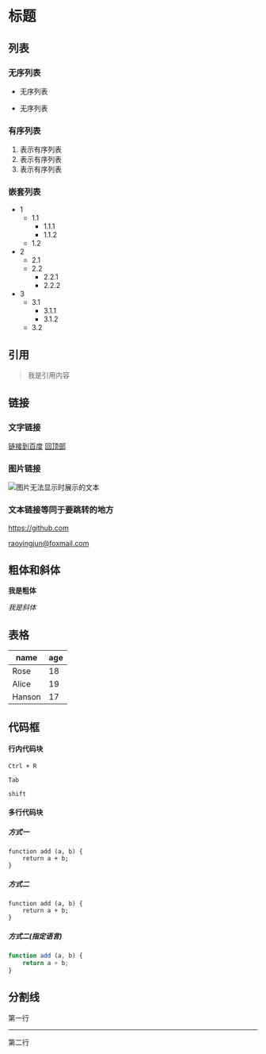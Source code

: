 # <span name="top" id="top">标题</span>


## 列表

### 无序列表

- 无序列表
* 无序列表

### 有序列表

1. 表示有序列表
2. 表示有序列表
3. 表示有序列表

### 嵌套列表

* 1
  * 1.1
    * 1.1.1
    * 1.1.2
  * 1.2
* 2
  * 2.1
  * 2.2
    * 2.2.1
    * 2.2.2
* 3
  * 3.1
    * 3.1.1
    * 3.1.2
  * 3.2

## 引用

> 我是引用内容

## 链接

### 文字链接

[链接到百度](https://www.baidu.com)
[回顶部](#top)

### 图片链接

![图片无法显示时展示的文本](https://t8.baidu.com/it/u=1484500186,1503043093&fm=79&app=86&size=h300&n=0&g=4n&f=jpeg?sec=1590398105&t=47180e67ddbbbe6f61daac0dafea05fb)

### 文本链接等同于要跳转的地方

<https://github.com>

<raoyingjun@foxmail.com>

## 粗体和斜体

**我是粗体**

*我是斜体*

## 表格

| name   | age |
| ------ | --- |
| Rose   | 18  |
| Alice  | 19  |
| Hanson | 17  |

## 代码框

#### 行内代码块

`Ctrl + R`

`Tab`

`shift`

#### 多行代码块

##### 方式一

    function add (a, b) {
        return a + b; 
    }

##### 方式二

```
function add (a, b) {
    return a + b; 
}
```    
##### 方式二(指定语言)

```javascript
function add (a, b) {
    return a + b; 
}
```   

## 分割线

第一行
***
第二行